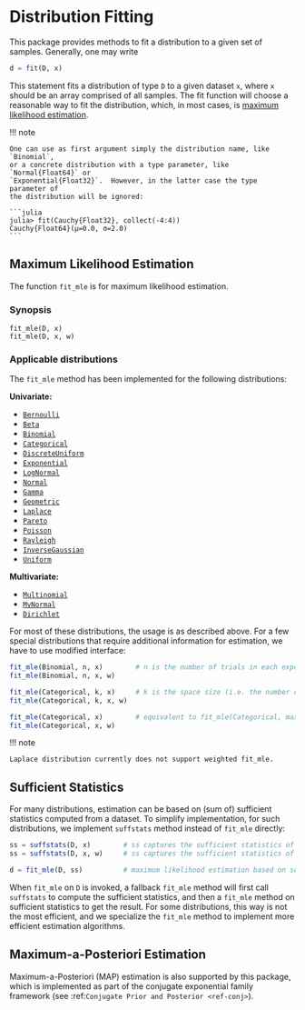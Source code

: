 # Distribution Fitting

This package provides methods to fit a distribution to a given set of samples. Generally, one may write

```julia
d = fit(D, x)
```

This statement fits a distribution of type `D` to a given dataset `x`, where `x` should be an array comprised of all samples. The fit function will choose a reasonable way to fit the distribution, which, in most cases, is [maximum likelihood estimation](http://en.wikipedia.org/wiki/Maximum_likelihood).

!!! note

    One can use as first argument simply the distribution name, like `Binomial`,
    or a concrete distribution with a type parameter, like `Normal{Float64}` or
    `Exponential{Float32}`.  However, in the latter case the type parameter of
    the distribution will be ignored:

    ```julia
    julia> fit(Cauchy{Float32}, collect(-4:4))
    Cauchy{Float64}(μ=0.0, σ=2.0)
    ```

## Maximum Likelihood Estimation

The function `fit_mle` is for maximum likelihood estimation.

### Synopsis

```@docs
fit_mle(D, x)
fit_mle(D, x, w)
```

### Applicable distributions

The `fit_mle` method has been implemented for the following distributions:

**Univariate:**

- [`Bernoulli`](@ref)
- [`Beta`](@ref)
- [`Binomial`](@ref)
- [`Categorical`](@ref)
- [`DiscreteUniform`](@ref)
- [`Exponential`](@ref)
- [`LogNormal`](@ref)
- [`Normal`](@ref)
- [`Gamma`](@ref)
- [`Geometric`](@ref)
- [`Laplace`](@ref) 
- [`Pareto`](@ref)
- [`Poisson`](@ref)
- [`Rayleigh`](@ref)
- [`InverseGaussian`](@ref)
- [`Uniform`](@ref)

**Multivariate:**

- [`Multinomial`](@ref)
- [`MvNormal`](@ref)
- [`Dirichlet`](@ref)

For most of these distributions, the usage is as described above. For a few special distributions that require additional information for estimation, we have to use modified interface:

```julia
fit_mle(Binomial, n, x)        # n is the number of trials in each experiment
fit_mle(Binomial, n, x, w)

fit_mle(Categorical, k, x)     # k is the space size (i.e. the number of distinct values)
fit_mle(Categorical, k, x, w)

fit_mle(Categorical, x)        # equivalent to fit_mle(Categorical, max(x), x)
fit_mle(Categorical, x, w)
```
!!! note

    Laplace distribution currently does not support weighted fit_mle.
## Sufficient Statistics

For many distributions, estimation can be based on (sum of) sufficient statistics computed from a dataset. To simplify implementation, for such distributions, we implement `suffstats` method instead of `fit_mle` directly:

```julia
ss = suffstats(D, x)        # ss captures the sufficient statistics of x
ss = suffstats(D, x, w)     # ss captures the sufficient statistics of a weighted dataset

d = fit_mle(D, ss)          # maximum likelihood estimation based on sufficient stats
```

When `fit_mle` on `D` is invoked, a fallback `fit_mle` method will first call `suffstats` to compute the sufficient statistics, and then a `fit_mle` method on sufficient statistics to get the result. For some distributions, this way is not the most efficient, and we specialize the `fit_mle` method to implement more efficient estimation algorithms.


## Maximum-a-Posteriori Estimation

Maximum-a-Posteriori (MAP) estimation is also supported by this package, which is implemented as part of the conjugate exponential family framework (see :ref:`Conjugate Prior and Posterior <ref-conj>`).
